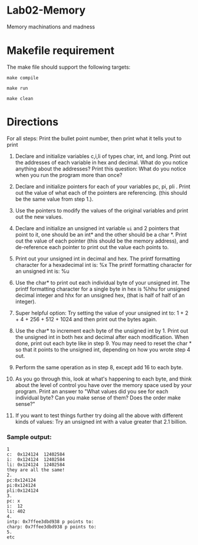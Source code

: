 # Lab02-Memory

Memory machinations and madness

# Makefile requirement

The make file should support the following targets:

`make compile`

`make run`

`make clean`


# Directions

For all steps: Print the bullet point number, then print what it tells yout to print
    
1. Declare and initialize variables c,i,li of types char, int, and long. Print out the addresses of each variable in hex and decimal.
        What do you notice anything about the addresses?
        Print this question: What do you notice when you run the program more than once?
        
2. Declare and initialize pointers for each of your variables pc, pi, pli . Print out the value of what each of the pointers are referencing. (this should be the same value from step 1.).
    
3. Use the pointers to modify the values of the original variables and print out the new values.
    
4. Declare and initialize an unsigned int variable `ui` and 2 pointers that point to it, one should be an int* and the other should be a char *. Print out the value of each pointer (this should be the memory address), and de-reference each pointer to print out the value each points to.
        
5. Print out your unsigned int in decimal and hex.
        The printf formatting character for a hexadecimal int is: %x
        The printf formatting character for an unsigned int is: %u
        
6. Use the char* to print out each individual byte of your unsigned int.
        The printf formatting character for a single byte in hex is %hhu for unsigned decimal integer and hhx for an unsigned hex, (that is half of half of an integer).
        
7. Super helpful option: Try setting the value of your unsigned int to: 1 + 2 + 4 + 256 + 512 + 1024 and then print out the bytes again.
8. Use the char* to increment each byte of the unsigned int by 1. Print out the unsigned int in both hex and decimal after each modification. When done, print out each byte like in step 9. You may need to reset the char * so that it points to the unsigned int, depending on how you wrote step 4 out.
    
9. Perform the same operation as in step 8, except add 16 to each byte.

10. As you go through this, look at what's happening to each byte, and think about the level of control you have over the memory space used by your program.
    Print an answer to "What values did you see for each individual byte? Can you make sense of them? Does the order make sense?"
    
11. If you want to test things further try doing all the above with different kinds of values: Try an unsigned int with a value greater that 2.1 billion.
    

### Sample output:
```
1
c:  0x124124  12402584
i:  0x124124  12402584
li: 0x124124  12402584
they are all the same!
2.
pc:0x124124
pi:0x124124
pli:0x124124
3.
pc: x
i:  12
li: 402
4.
intp: 0x7ffee3dbd938 p points to: 
charp: 0x7ffee3dbd938 p points to:
5.
etc
```


